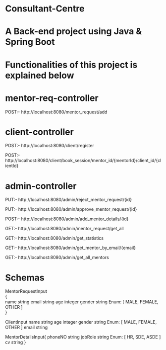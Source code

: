 # Consultant-Centre

# A Back-end project using Java & Spring Boot

# Functionalities of this project is explained below

# mentor-req-controller


POST:- http://localhost:8080/mentor_request/add

# client-controller


POST:- http://localhost:8080/client/register

POST:- http://localhost:8080/client/book_session/mentor_id/{mentorId}/client_id/{clientId}

# admin-controller


PUT:- http://localhost:8080/admin/reject_mentor_request/{id}

PUT:- http://localhost:8080/admin/approve_mentor_request/{id}

POST:- http://localhost:8080/admin/add_mentor_details/{id}

GET:- http://localhost:8080/admin/mentor_request/get_all

GET:- http://localhost:8080/admin/get_statistics

GET:- http://localhost:8080/admin/get_mentor_by_email/{email}

GET:- http://localhost:8080/admin/get_all_mentors


# Schemas


MentorRequestInput  
{  
  name	string
  email	string
  age	integer
  gender	string
  Enum:
  [ MALE, FEMALE, OTHER ]  
}


ClientInput
  name	string
  age	integer
  gender	string
  Enum:
  [ MALE, FEMALE, OTHER ]
  email	string



MentorDetailsInput{
phoneNO	string
jobRole	string
Enum:
[ HR, SDE, ASDE ]
cv	string
}
